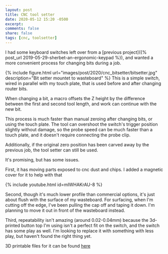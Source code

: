 ```yaml
---
layout: post
title: CNC tool setter
date: 2020-05-12 15:20 -0500
excerpt:
comments: false
share: false
tags: [cnc, toolsetter]
---
```


I had some keyboard switches left over from a [previous project]({% post_url 2019-05-29-sherbet-an-ergonomic-keypad %}), and wanted
a more convenient process for changing bits during a job.

{% include figure.html url="images/post/2020/cnc_bitsetter/bitsetter.jpg" description="Bit setter mountet to wasteboard" %}
This is a simple switch, wired in parallel with my touch plate, that is used before and after changing router bits.

When changing a bit, a macro offsets the Z height by the difference between the first and second tool length, and
work can continue with the new bit.

This process is much faster than manual zeroing after changing bits, or using the touch plate. The tool can overshoot the switch's trigger
position slightly without damage, so the probe speed can be much faster than a touch plate, and it doesn't require connecting the probe clip.

Additionally, if the original zero position has been carved away by the previous job, the tool setter can still be used.

It's promising, but has some issues.

First, it has moving parts exposed to cnc dust and chips. I added a magnetic cover for it to help with that

{% include youtube.html id=mIWHAKrAU-8 %}

Second, though it's much lower profile than commercial options, it's just about flush with the surface of my wasteboard. For surfacing, when I'm cutting off the edge, I've been pulling the
cap off and taping it down. I'm planning to move it out in front of the wasteboard instead.

Third, repeatability isn't amazing (around 0.02-0.04mm) because the 3d-printed button top I'm using isn't a perfect fit on the switch,
and the switch has some play as well. I'm looking to replace it with something with less play, but haven't found the right thing yet.

3D printable files for it can be found [here](https://www.prusaprinters.org/prints/30075-cnc-tool-setter-button)

